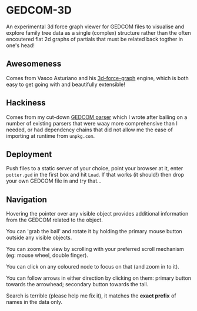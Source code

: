 # GEDCOM-3D

An experimental 3d force graph viewer for GEDCOM files to visualise and explore family tree data as
a single (complex) structure rather than the often encoutered flat 2d graphs of partials that must
be related back togther in one's head!

## Awesomeness

Comes from Vasco Asturiano and his [3d-force-graph](https://github.com/vasturiano/3d-force-graph)
engine, which is both easy to get going with and beautifully extensible!

## Hackiness

Comes from my cut-down [GEDCOM parser](gedcom-parser.js) which I wrote after bailing on a number of
existing parsers that were waay more comprehensive than I needed, or had dependency chains that did
not allow me the ease of importing at runtime from `unpkg.com`.

## Deployment

Push files to a static server of your choice, point your browser at it, enter `potter.ged` in the first
box and hit `Load`. If that works (it should!) then drop your own GEDCOM file in and try that...

## Navigation

Hovering the pointer over any visible object provides additional information from the GEDCOM related
to the object.

You can 'grab the ball' and rotate it by holding the primary mouse button outside any visible objects.

You can zoom the view by scrolling with your preferred scroll mechanism (eg: mouse wheel, double finger).

You can click on any coloured node to focus on that (and zoom in to it).

You can follow arrows in either direction by clicking on them: primary button towards the arrowhead;
secondary button towards the tail.

Search is terrible (please help me fix it), it matches the __exact prefix__ of names in the data only.

